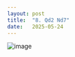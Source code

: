 ```yaml
---
layout: post
title:  "8. Qd2 Nd7"
date:   2025-05-24
---
```


![image]({{site.url}}/assets/meetup_photos/2025-05-24.jpg)


